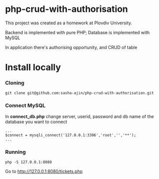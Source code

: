 # php-crud-with-authorisation

This project was created as a homework at Plovdiv University.

Backend is implemented with pure PHP; Database is implemented with MySQL


In application there's authorising opportunity, and CRUD of table


# Install locally

### Cloning

```
git clone git@github.com:sasha-ajin/php-crud-with-authorisation.git
```

### Connect MySQL

In **connect_db.php** change server, userid, password and db name of the database you want to connect

```
...
$connect = mysqli_connect('127.0.0.1:3306','root','','**');
...
```

### Running

```
php -S 127.0.0.1:8080
```
Go to http://127.0.0.1:8080/tickets.php
